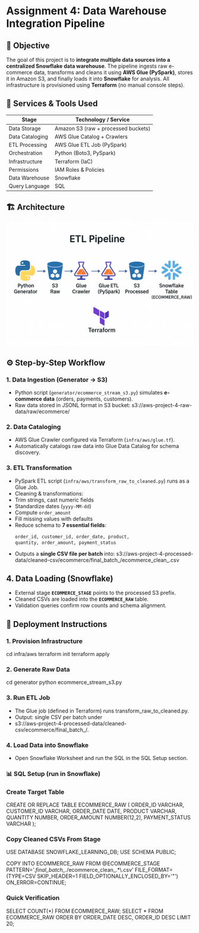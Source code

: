 # Assignment 4: Data Warehouse Integration Pipeline

## 🎯 Objective
The goal of this project is to **integrate multiple data sources into a centralized Snowflake data warehouse**. The pipeline ingests raw e-commerce data, transforms and cleans it using **AWS Glue (PySpark)**, stores it in Amazon S3, and finally loads it into **Snowflake** for analysis. All infrastructure is provisioned using **Terraform** (no manual console steps).  

## 🧰 Services & Tools Used
| Stage            | Technology / Service                          |
|------------------|-----------------------------------------------|
| Data Storage     | Amazon S3 (raw + processed buckets)           |
| Data Cataloging  | AWS Glue Catalog + Crawlers                   |
| ETL Processing   | AWS Glue ETL Job (PySpark)                    |
| Orchestration    | Python (Boto3, PySpark)                       |
| Infrastructure   | Terraform (IaC)                               |
| Permissions      | IAM Roles & Policies                          |
| Data Warehouse   | Snowflake                                     |
| Query Language   | SQL                                           |

## 🏗️ Architecture

![ETL Pipeline](ETL_PIPELINE.png)


## ⚙️ Step-by-Step Workflow
### 1. Data Ingestion (Generator → S3)
- Python script (`generator/ecommerce_stream_s3.py`) simulates **e-commerce data** (orders, payments, customers).
- Raw data stored in JSONL format in S3 bucket:
s3://aws-project-4-raw-data/raw/ecommerce/



### 2. Data Cataloging
- AWS Glue Crawler configured via Terraform (`infra/aws/glue.tf`).
- Automatically catalogs raw data into Glue Data Catalog for schema discovery.

### 3. ETL Transformation
- PySpark ETL script (`infra/aws/transform_raw_to_cleaned.py`) runs as a Glue Job.
- Cleaning & transformations:
- Trim strings, cast numeric fields
- Standardize dates (`yyyy-MM-dd`)
- Compute `order_amount`
- Fill missing values with defaults
- Reduce schema to **7 essential fields**:
  ```
  order_id, customer_id, order_date, product,
  quantity, order_amount, payment_status
  ```
- Outputs a **single CSV file per batch** into:
s3://aws-project-4-processed-data/cleaned-csv/ecommerce/final_batch_<uuid>/ecommerce_clean_<timestamp>.csv

## 4. Data Loading (Snowflake)

- External stage **`ECOMMERCE_STAGE`** points to the processed S3 prefix.
- Cleaned CSVs are loaded into the **`ECOMMERCE_RAW`** table.
- Validation queries confirm row counts and schema alignment.



## 🚀 Deployment Instructions

### 1. Provision Infrastructure

cd infra/aws
terraform init
terraform apply

### 2. Generate Raw Data
cd generator
python ecommerce_stream_s3.py

### 3. Run ETL Job
- The Glue job (defined in Terraform) runs transform_raw_to_cleaned.py.
- Output: single CSV per batch under
- s3://aws-project-4-processed-data/cleaned-csv/ecommerce/final_batch_<uuid>/.

### 4. Load Data into Snowflake
- Open Snowflake Worksheet and run the SQL in the SQL Setup section.

### 📊 SQL Setup (run in Snowflake) 
### Create Target Table
CREATE OR REPLACE TABLE ECOMMERCE_RAW (
  ORDER_ID       VARCHAR,
  CUSTOMER_ID    VARCHAR,
  ORDER_DATE     DATE,
  PRODUCT        VARCHAR,
  QUANTITY       NUMBER,
  ORDER_AMOUNT   NUMBER(12,2),
  PAYMENT_STATUS VARCHAR
);
### Copy Cleaned CSVs From Stage
USE DATABASE SNOWFLAKE_LEARNING_DB;
USE SCHEMA PUBLIC;

COPY INTO ECOMMERCE_RAW
FROM @ECOMMERCE_STAGE
PATTERN='.*final_batch_.*/ecommerce_clean_.*\\.csv'
FILE_FORMAT=(TYPE=CSV SKIP_HEADER=1 FIELD_OPTIONALLY_ENCLOSED_BY='"')
ON_ERROR=CONTINUE;

### Quick Verification
SELECT COUNT(*) FROM ECOMMERCE_RAW;
SELECT * FROM ECOMMERCE_RAW ORDER BY ORDER_DATE DESC, ORDER_ID DESC LIMIT 20;


